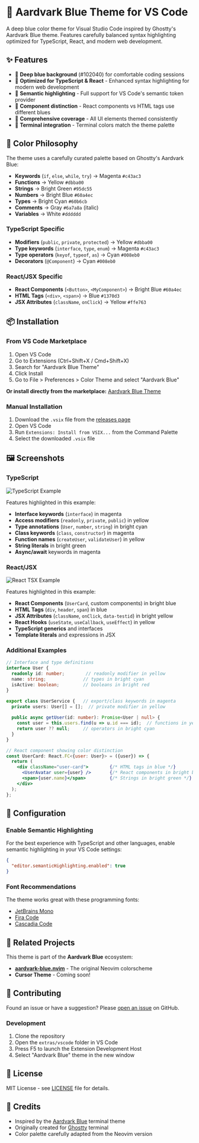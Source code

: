 # 🦫 Aardvark Blue Theme for VS Code

A deep blue color theme for Visual Studio Code inspired by Ghostty's Aardvark Blue theme. Features carefully balanced syntax highlighting optimized for TypeScript, React, and modern web development.

## ✨ Features

- 🎨 **Deep blue background** (#102040) for comfortable coding sessions
- 🌟 **Optimized for TypeScript & React** - Enhanced syntax highlighting for modern web development
- 🎯 **Semantic highlighting** - Full support for VS Code's semantic token provider
- 💙 **Component distinction** - React components vs HTML tags use different blues
- 🔧 **Comprehensive coverage** - All UI elements themed consistently
- 📱 **Terminal integration** - Terminal colors match the theme palette

## 🎨 Color Philosophy

The theme uses a carefully curated palette based on Ghostty's Aardvark Blue:

- **Keywords** (`if`, `else`, `while`, `try`) → Magenta `#c43ac3`
- **Functions** → Yellow `#dbba00`
- **Strings** → Bright Green `#95dc55`
- **Numbers** → Bright Blue `#60a4ec`
- **Types** → Bright Cyan `#60b6cb`
- **Comments** → Gray `#6a7a8a` (italic)
- **Variables** → White `#dddddd`

### TypeScript Specific

- **Modifiers** (`public`, `private`, `protected`) → Yellow `#dbba00`
- **Type keywords** (`interface`, `type`, `enum`) → Magenta `#c43ac3`
- **Type operators** (`keyof`, `typeof`, `as`) → Cyan `#008eb0`
- **Decorators** (`@Component`) → Cyan `#008eb0`

### React/JSX Specific

- **React Components** (`<Button>`, `<MyComponent>`) → Bright Blue `#60a4ec`
- **HTML Tags** (`<div>`, `<span>`) → Blue `#1370d3`
- **JSX Attributes** (`className`, `onClick`) → Yellow `#ffe763`

## 📦 Installation

### From VS Code Marketplace

1. Open VS Code
2. Go to Extensions (Ctrl+Shift+X / Cmd+Shift+X)
3. Search for "Aardvark Blue Theme"
4. Click Install
5. Go to File > Preferences > Color Theme and select "Aardvark Blue"

**Or install directly from the marketplace:** [Aardvark Blue Theme](https://marketplace.visualstudio.com/items?itemName=SehyunChung.aardvark-blue-theme)

### Manual Installation

1. Download the `.vsix` file from the [releases page](https://github.com/sehyunchung/aardvark-blue.nvim/releases)
2. Open VS Code
3. Run `Extensions: Install from VSIX...` from the Command Palette
4. Select the downloaded `.vsix` file

## 🖼️ Screenshots

### TypeScript

![TypeScript Example](https://github.com/sehyunchung/aardvark-blue.nvim/assets/19919621/typescript-demo.png)

Features highlighted in this example:
- **Interface keywords** (`interface`) in magenta
- **Access modifiers** (`readonly`, `private`, `public`) in yellow  
- **Type annotations** (`User`, `number`, `string`) in bright cyan
- **Class keywords** (`class`, `constructor`) in magenta
- **Function names** (`createUser`, `validateUser`) in yellow
- **String literals** in bright green
- **Async/await** keywords in magenta

### React/JSX

![React TSX Example](https://github.com/sehyunchung/aardvark-blue.nvim/assets/19919621/react-demo.png)

Features highlighted in this example:
- **React Components** (`UserCard`, custom components) in bright blue
- **HTML Tags** (`div`, `header`, `span`) in blue
- **JSX Attributes** (`className`, `onClick`, `data-testid`) in bright yellow
- **React Hooks** (`useState`, `useCallback`, `useEffect`) in yellow
- **TypeScript generics** and interfaces
- **Template literals** and expressions in JSX

### Additional Examples

```typescript
// Interface and type definitions
interface User {
  readonly id: number;        // readonly modifier in yellow
  name: string;              // types in bright cyan
  isActive: boolean;         // booleans in bright red
}

export class UserService {   // export/class keywords in magenta
  private users: User[] = [];  // private modifier in yellow
  
  public async getUser(id: number): Promise<User | null> {
    const user = this.users.find(u => u.id === id);  // functions in yellow
    return user ?? null;     // operators in bright cyan
  }
}
```

```jsx
// React component showing color distinction
const UserCard: React.FC<{user: User}> = ({user}) => {
  return (
    <div className="user-card">        {/* HTML tags in blue */}
      <UserAvatar user={user} />       {/* React components in bright blue */}
      <span>{user.name}</span>         {/* Strings in bright green */}
    </div>
  );
};
```

## 🔧 Configuration

### Enable Semantic Highlighting

For the best experience with TypeScript and other languages, enable semantic highlighting in your VS Code settings:

```json
{
  "editor.semanticHighlighting.enabled": true
}
```

### Font Recommendations

The theme works great with these programming fonts:

- [JetBrains Mono](https://www.jetbrains.com/lp/mono/)
- [Fira Code](https://github.com/tonsky/FiraCode)
- [Cascadia Code](https://github.com/microsoft/cascadia-code)

## 🚀 Related Projects

This theme is part of the **Aardvark Blue** ecosystem:

- **[aardvark-blue.nvim](https://github.com/sehyunchung/aardvark-blue.nvim)** - The original Neovim colorscheme
- **Cursor Theme** - Coming soon!

## 🤝 Contributing

Found an issue or have a suggestion? Please [open an issue](https://github.com/sehyunchung/aardvark-blue.nvim/issues) on GitHub.

### Development

1. Clone the repository
2. Open the `extras/vscode` folder in VS Code
3. Press F5 to launch the Extension Development Host
4. Select "Aardvark Blue" theme in the new window

## 📄 License

MIT License - see [LICENSE](../../LICENSE) file for details.

## 🙏 Credits

- Inspired by the [Aardvark Blue](https://github.com/mbadolato/iTerm2-Color-Schemes) terminal theme
- Originally created for [Ghostty](https://ghostty.org/) terminal
- Color palette carefully adapted from the Neovim version
